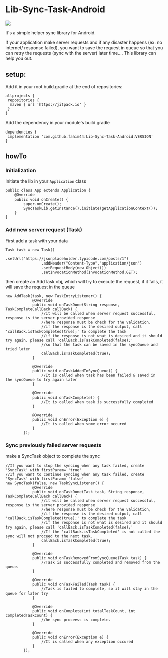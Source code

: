 # Lib-Sync-Task-Android

[![](https://jitpack.io/v/fahim44/Lib-Sync-Task-Android.svg)](https://jitpack.io/#fahim44/Lib-Sync-Task-Android)

It's a simple helper sync library for Android. 

If your application make server requests and if any disaster happens (ex: no internet/ response failed),
you want to save the request in queue so that you can retry the requests (sync with the server) later time.... This library can help you out.

## setup:

Add it in your root build.gradle at the end of repositories:
```
allprojects {
 repositories {
  maven { url 'https://jitpack.io' }
 }
}
```
Add the dependency in your module's build.gradle
```
dependencies {
 implementation 'com.github.fahim44:Lib-Sync-Task-Android:VERSION'
}
```

## howTo

### Initialization

Initiate the lib in your `Application` class

```
public class App extends Application {
    @Override
    public void onCreate() {
        super.onCreate();
        SyncTaskLib.getInstance().initiate(getApplicationContext());
    }
}
```
### Add new server request (Task)
First add a task with your data
```
Task task = new Task()
                .setUrl("https://jsonplaceholder.typicode.com/posts/1")
                .addHeader("Content-Type","application/json")
                .setRequestBody(new Object())
                .setInvocationMethod(InvocationMethod.GET);
 ```

then create an AddTask obj, which will try to execute the request, if it fails, it will save the request in the queue
```
new AddTask(task, new TaskEntryListener() {
            @Override
            public void onTaskDone(String response, TaskCompleteCallBack callBack) {
                //it will be called when server request successful, response is the server provided response
                //here response must be check for the validation,
                //if the response is the desired output, call 'callBack.isTaskCompleted(true);' to complete the task
                //if the response is not what is desired and it should try again, please call 'callBack.isTaskCompleted(false);'
                //so that the task can be saved in the syncQueue and tried later
                callBack.isTaskCompleted(true);
            }

            @Override
            public void onTaskAddedToSyncQueue() {
                //It is called when task has been failed & saved in the syncQueue to try again later
            }

            @Override
            public void onTaskComplete() {
                //It is called when task is successfully completed
            }

            @Override
            public void onError(Exception e) {
                //It is called when some error occured
            }
        });
```

### Sync previously failed server requests
make a SyncTask object to complete the sync
```
//If you want to stop the syncing when any task failed, create 'SyncTask' with firstParam= 'true'
//If you want to continue syncing when any task failed, create 'SyncTask' with firstParam= 'false'
new SyncTask(false, new TaskSyncListener() {
            @Override
            public void onTaskDone(Task task, String response, TaskCompleteCallBack callBack) {
                //it will be called when server request successful, response is the server provided response
                //here response must be check for the validation,
                //if the response is the desired output, call 'callBack.isTaskCompleted(true);' to complete the task
                //if the response is not what is desired and it should try again, please call 'callBack.isTaskCompleted(false);'
                //If the 'callBack.isTaskCompleted' is not called the sync will not proceed to the next task.
                callBack.isTaskCompleted(true);
            }

            @Override
            public void onTaskRemovedFromSyncQueue(Task task) {
                //Task is successfully completed and removed from the queue.
            }

            @Override
            public void onTaskFailed(Task task) {
                //Task is failed to complete, so it will stay in the queue for later try
            }

            @Override
            public void onComplete(int totalTaskCount, int completedTaskCount) {
                //he sync proceess is complete.
            }

            @Override
            public void onError(Exception e) {
                //It is called when any exception occured
            }
        });
```
